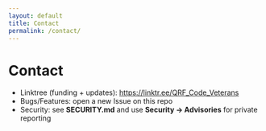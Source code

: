 ```yaml
---
layout: default
title: Contact
permalink: /contact/
---
```


# Contact

- Linktree (funding + updates): <https://linktr.ee/QRF_Code_Veterans>  
- Bugs/Features: open a new Issue on this repo  
- Security: see **SECURITY.md** and use **Security → Advisories** for private reporting
